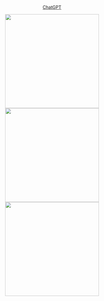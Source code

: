 
<div align="center">

[ChatGPT](https://chatgpt-messenger-v2.vercel.app)

</div>

<p align="center"">
  <img width="300" alt="" src="https://user-images.githubusercontent.com/65921350/220785512-03a2c5d8-6f1b-4843-9001-b60378c4c7c4.png">
  <img width="300" alt="" src="https://user-images.githubusercontent.com/65921350/220784990-21eb2d7c-4006-4911-885a-877e091f8ca6.png">
  <img width="300" alt="" src="https://user-images.githubusercontent.com/65921350/220784992-2e6b4732-cfc9-4450-888c-72f7f448e27f.png">
</p>

